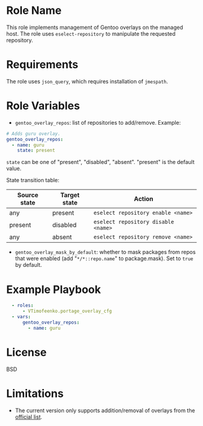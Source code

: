# Role Name

This role implements management of Gentoo overlays on the managed host. The role uses `eselect-repository` to manipulate the requested repository.

# Requirements

The role uses `json_query`, which requires installation of `jmespath`.

# Role Variables

* `gentoo_overlay_repos`: list of repositories to add/remove. Example:

```yaml
# Adds guru overlay.
gentoo_overlay_repos:
  - name: guru
    state: present
```

`state` can be one of "present", "disabled", "absent". "present" is the default value.

State transition table:

| Source state | Target state | Action |
| --- | --- | --- |
| any | present | `eselect repository enable <name>` |
| present | disabled | `eselect repository disable <name>` |
| any | absent | `eselect repository remove <name>` |

* `gentoo_overlay_mask_by_default`: whether to mask packages from repos that were enabled (add "`*/*::repo.name`" to package.mask). Set to `true` by default.

# Example Playbook

```yaml
  - roles:
      - VTimofeenko.portage_overlay_cfg
  - vars:
      gentoo_overlay_repos:
        - name: guru
```

# License

BSD

# Limitations

* The current version only supports addition/removal of overlays from the [official list](https://repos.gentoo.org/).
